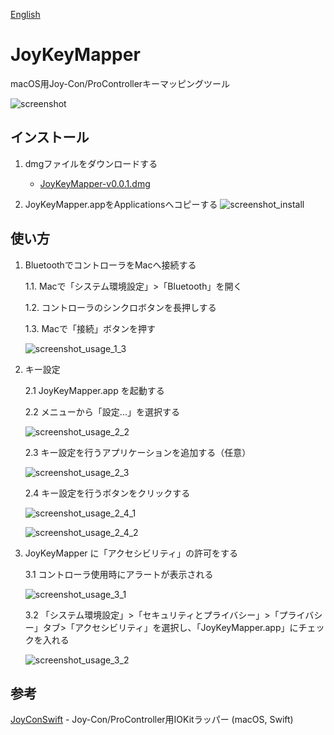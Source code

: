 [English](https://github.com/magicien/JoyKeyMapper/blob/master/README.md)

# JoyKeyMapper
macOS用Joy-Con/ProControllerキーマッピングツール

![screenshot](https://github.com/magicien/JoyKeyMapper/blob/master/lang/ja/screenshot_1.png)

## インストール

1. dmgファイルをダウンロードする

    - [JoyKeyMapper-v0.0.1.dmg](https://github.com/magicien/JoyKeyMapper/releases/download/v0.0.1/JoyKeyMapper-v0.0.1.dmg)

2. JoyKeyMapper.appをApplicationsへコピーする
![screenshot_install](https://github.com/magicien/JoyKeyMapper/blob/master/lang/ja/screenshot_2.png)

## 使い方

1. BluetoothでコントローラをMacへ接続する

    1.1. Macで「システム環境設定」>「Bluetooth」を開く
    
    1.2. コントローラのシンクロボタンを長押しする
    
    1.3. Macで「接続」ボタンを押す
    
    ![screenshot_usage_1_3](https://github.com/magicien/JoyKeyMapper/blob/master/lang/ja/screenshot_3.png)

2. キー設定

    2.1 JoyKeyMapper.app を起動する
    
    2.2 メニューから「設定...」を選択する

    ![screenshot_usage_2_2](https://github.com/magicien/JoyKeyMapper/blob/master/lang/ja/screenshot_4.png)    

    2.3 キー設定を行うアプリケーションを追加する（任意）
    
    ![screenshot_usage_2_3](https://github.com/magicien/JoyKeyMapper/blob/master/lang/ja/screenshot_5.png)    
    
    2.4 キー設定を行うボタンをクリックする
    
    ![screenshot_usage_2_4_1](https://github.com/magicien/JoyKeyMapper/blob/master/lang/ja/screenshot_6.png)

    ![screenshot_usage_2_4_2](https://github.com/magicien/JoyKeyMapper/blob/master/lang/ja/screenshot_7.png)

3. JoyKeyMapper に「アクセシビリティ」の許可をする

    3.1 コントローラ使用時にアラートが表示される
    
    ![screenshot_usage_3_1](https://github.com/magicien/JoyKeyMapper/blob/master/lang/ja/screenshot_8.png)    
    
    3.2 「システム環境設定」>「セキュリティとプライバシー」>「プライバシー」タブ>「アクセシビリティ」を選択し、「JoyKeyMapper.app」にチェックを入れる
    
    ![screenshot_usage_3_2](https://github.com/magicien/JoyKeyMapper/blob/master/lang/ja/screenshot_9.png)    

## 参考

[JoyConSwift](https://github.com/magicien/JoyConSwift) - Joy-Con/ProController用IOKitラッパー (macOS, Swift)

